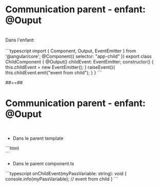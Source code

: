 <!-- .slide: class="sfeir-basic-slide with-code" -->
# Communication parent - enfant: @Ouput
<br>
Dans l'enfant:
<br><br>
```typescript
import { Component, Output, EventEmitter } from '@angular/core';
@Component({
   selector: "app-child"
})
export class ChildComponent {
  @Output() childEvent: EventEmitter<string>;
  constructor() {
    this.childEvent = new EventEmitter<string>();
  }
  raiseEvent(){
    this.childEvent.emit("event from child");
  }
}
```
<!-- .element: class="big-code" -->

##==##

<!-- .slide: class="sfeir-basic-slide with-code" -->
# Communication parent - enfant: @Ouput
<br>
<ul>
    <li>Dans le parent template</li>
</ul>
```html
<section>
    <app-child (childEvent)="onChildEvent($event)"></app-child>
</section>
```
<!-- .element: class="big-code" -->
<br>
<ul>
    <li>Dans le parent component.ts</li>
</ul>
```typescript
onChildEvent(myPassVariable: string): void {
  console.info(myPassVariable); // event from child 
}
```
<!-- .element: class="big-code" -->
